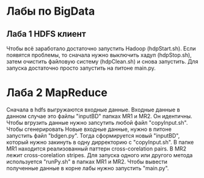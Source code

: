 # Лабы по BigData
## Лаба 1 HDFS клиент
Чтобы всё заработало достаточно запустить Hadoop (hdpStart.sh). Если появятся проблемы, то сначала нужно выключить хадуп (hdpStop.sh), затем очистить файловую систему (hdpClean.sh) и снова запустить.
Для запуска достаточно просто запустить на питоне main.py.
# Лаба 2 MapReduce
Сначала в hdfs выгружаются входные данные. Входные данные в данном случае это файлы "inputBD" папках MR1 и MR2. Он идентичны. Чтобы вгрузить данные нужно запсутить любой файл "copyInput.sh". Чтобы сгенерировать Новые входные данные, нужно в питоне запустить файл "bdgen.py". Тогда сформируется новый "inputBD", который нужно закинуть в одну дирректорию с "copyInput.sh".
В папке MR1 находится реализованный паттерн cross-corelation pairs. В MR2 лежит cross-corelation stripes.
Для запуска одного или другого метода используется "runPy.sh" в папках MR1 и MR2.
Чтобы вывести полученные данные в корне лабы нужно запустить "main.py".
